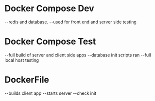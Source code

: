# Docker Compose Dev
--redis and database.
--used for front end and server side testing

# Docker Compose Test
--full build of server and client side apps
--database init scripts ran
--full local host testing

# DockerFile
--builds client app
--starts server
--check init